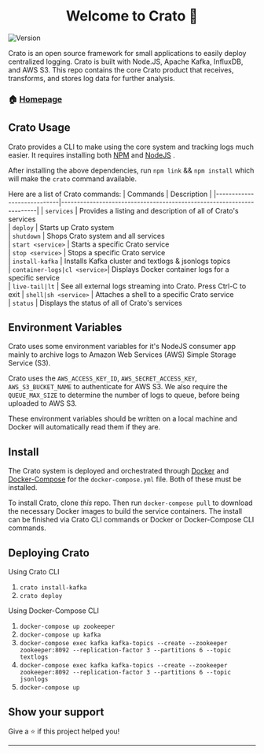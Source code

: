 
<h1 align="center">Welcome to Crato 👋</h1>
<p>
  <img alt="Version" src="https://img.shields.io/badge/version-(0.7.0)-blue.svg?cacheSeconds=2592000" />
</p>

Crato is an open source framework for small applications to easily deploy centralized logging. Crato is built with Node.JS, Apache Kafka, InfluxDB, and AWS S3. This repo contains the core Crato product that receives, transforms, and stores log data for further analysis.

### 🏠 [Homepage](http://bit.ly/2TJckpZ)

## Crato Usage

Crato provides a CLI to make using the core system and tracking logs much easier. It requires installing both [NPM]([https://docs.npmjs.com/downloading-and-installing-node-js-and-npm](https://docs.npmjs.com/downloading-and-installing-node-js-and-npm)) and [NodeJS]([https://nodejs.org/en/download/](https://nodejs.org/en/download/)) .

After installing the above dependencies, run `npm link`  && `npm install` which will make the `crato` command available.

Here are a list of Crato commands:
| Commands                   |   Description                                                                 |
|----------------------------|----------------------------------------------------------------------|
| `services`                   |    Provides a listing and description of all of Crato's services    
| `deploy`                     |    Starts up Crato system                                           
| `shutdown`                   |    Shops Crato system and all services                              
| `start <service>`            |    Starts a specific Crato service                                  
| `stop <service>`             |    Stops a specific Crato service                                   
| `install-kafka`              |    Installs Kafka cluster and textlogs & jsonlogs topics           
| `container-logs|cl <service>`|    Displays Docker container logs for a specific service            
| `live-tail|lt`               |    See all external logs streaming into Crato. Press Ctrl-C to exit 
| `shell|sh <service>`         |    Attaches a shell to a specific Crato service                     
| `status`                     |    Displays the status of all of Crato's services                   

## Environment Variables

Crato uses some environment variables for it's NodeJS consumer app mainly to archive logs to Amazon Web Services (AWS) Simple Storage Service (S3).

Crato uses the `AWS_ACCESS_KEY_ID`, `AWS_SECRET_ACCESS_KEY`, `AWS_S3_BUCKET_NAME` to authenticate for AWS S3. We also require the `QUEUE_MAX_SIZE` to determine the number of logs to queue, before being uploaded to AWS S3.

These environment variables should be written on a local machine and Docker will automatically read them if they are.

## Install

The Crato system is deployed and orchestrated through [Docker](https://docs.docker.com/install/) and [Docker-Compose](https://docs.docker.com/compose/install/) for the `docker-compose.yml` file. Both of these must be installed.

To install Crato, clone *this* repo. Then run `docker-compose pull` to download the necessary Docker images to build the service containers. The install can be finished via Crato CLI commands or Docker or Docker-Compose CLI commands. 

## Deploying Crato

Using Crato CLI

 1. `crato install-kafka`
 2. `crato deploy`

Using Docker-Compose CLI
1. `docker-compose up zookeeper`
2. `docker-compose up kafka`
3. `docker-compose exec kafka kafka-topics --create --zookeeper zookeeper:8092 --replication-factor 3 --partitions 6 --topic textlogs`
4. `docker-compose exec kafka kafka-topics --create --zookeeper zookeeper:8092 --replication-factor 3 --partitions 6 --topic jsonlogs`
5. `docker-compose up`

## Show your support

Give a ⭐️ if this project helped you!

***